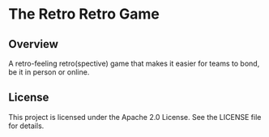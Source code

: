 # The Retro Retro Game

## Overview
A retro-feeling retro(spective) game that makes it easier for teams to bond, be it in person or online.

## License
This project is licensed under the Apache 2.0 License. See the LICENSE file for details.